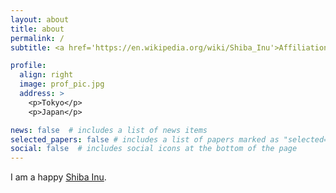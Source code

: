 ```yaml
---
layout: about
title: about
permalink: /
subtitle: <a href='https://en.wikipedia.org/wiki/Shiba_Inu'>Affiliations</a>. Japan.

profile:
  align: right
  image: prof_pic.jpg
  address: >
    <p>Tokyo</p>
    <p>Japan</p>

news: false  # includes a list of news items
selected_papers: false # includes a list of papers marked as "selected={true}"
social: false  # includes social icons at the bottom of the page
---
```


I am a happy [Shiba Inu](https://en.wikipedia.org/wiki/Shiba_Inu). 


